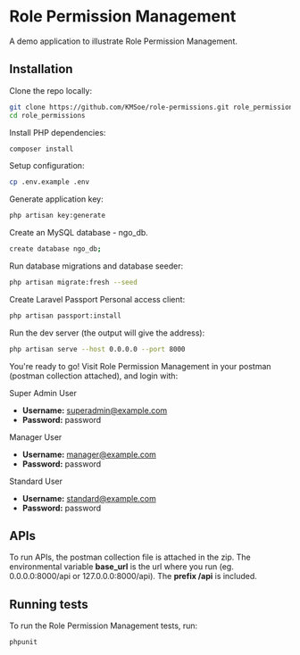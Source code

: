 # Role Permission Management

A demo application to illustrate Role Permission Management.

## Installation

Clone the repo locally:

```sh
git clone https://github.com/KMSoe/role-permissions.git role_permissions
cd role_permissions
```

Install PHP dependencies:

```sh
composer install
```

Setup configuration:

```sh
cp .env.example .env
```

Generate application key:

```sh
php artisan key:generate
```

Create an MySQL database - ngo_db.

```sh
create database ngo_db;
```

Run database migrations and database seeder:

```sh
php artisan migrate:fresh --seed
```

Create Laravel Passport Personal access client:

```sh
php artisan passport:install
```

Run the dev server (the output will give the address):

```sh
php artisan serve --host 0.0.0.0 --port 8000
```

You're ready to go! Visit Role Permission Management in your postman (postman collection attached), and login with:

Super Admin User
- **Username:** superadmin@example.com
- **Password:** password

Manager User
- **Username:** manager@example.com
- **Password:** password

Standard User
- **Username:** standard@example.com
- **Password:** password

## APIs
To run APIs, the postman collection file is attached in the zip. The environmental variable **base_url** is the url where you run (eg. 0.0.0.0:8000/api or 127.0.0.0:8000/api). The **prefix /api** is included.

## Running tests

To run the Role Permission Management tests, run:

```
phpunit
```